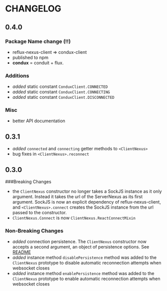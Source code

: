 # CHANGELOG

## 0.4.0

### Package Name change (!!)

- reflux-nexus-client => condux-client
- published to npm
- **condux** = conduit + flux.

### Additions

- *added* static constant `ConduxClient.CONNECTED`
- *added* static constant `ConduxClient.CONNECTING`
- *added* static constant `ConduxClient.DISCONNECTED`

### Misc

- better API documentation


## 0.3.1

- *added* `connected` and `connecting` getter methods to `<ClientNexus>`
- bug fixes in `<ClientNexus>.reconnect`


## 0.3.0


###Breaking Changes

- the `ClientNexus` constructor no longer takes a SockJS instance as it only argument.
Instead it takes the url of the ServerNexus as its first argument. SockJS is now an explicit
dependency of reflux-nexus-client, and `<ClientNexus>.connect` creates the SockJS instance from the
url passed to the constructor.
- `ClientNexus.Connect` is now `ClientNexus.ReactConnectMixin`

### Non-Breaking Changes

- *added* connection persistence. The `ClientNexus` constructor now accepts a second argument, an object of persistence options. See [README](README.md/#new_ClientNexus_new)
- *added* instance method `disablePersistence` method was added to the `ClientNexus` prototype to disable automatic reconnection attempts when websocket closes
- *added* instance method `enablePersistence` method was added to the `ClientNexus` prototype to enable automatic reconnection attempts when websocket closes
